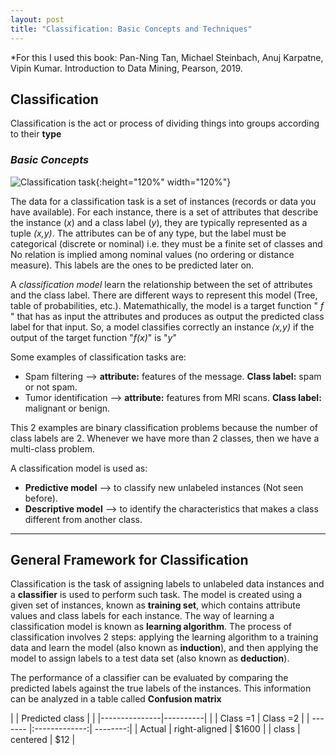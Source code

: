 ```yaml
---
layout: post
title: "Classification: Basic Concepts and Techniques"
---
```

*For this I used this book:
Pan-Ning Tan, Michael Steinbach, Anuj Karpatne, Vipin Kumar. Introduction
to Data Mining, Pearson, 2019.

## Classification

Classification is the act or process of dividing things into groups according to their **type**

### _**Basic Concepts**_

![Classification task]({{site.baseurl}}/images/Classification_task.JPG){:height="120%" width="120%"}

The data for a classification task is a set of instances (records or data you have available).
For each instance, there is a set of attributes that describe the instance (_x_) and a class label (_y_),
they are typically represented as a tuple _(x,y)_.
The attributes can be of any type, but the label must be categorical (discrete or nominal) i.e. they must be a finite set of classes and No relation is implied among nominal values (no ordering or distance measure). This labels are the ones to be predicted later on.

A *classification model* learn the relationship between the set of attributes and the class label. There are different ways to represent this model (Tree, table of probabilities, etc.).
Matemathically, the model is a target function " _f_ " that has as input the attributes and produces as output the predicted class label for that input. So, a model classifies correctly an instance _(x,y)_ if the output of the target function "_f(x)_" is "_y_"

Some examples of classification tasks are:

* Spam filtering --> **attribute:** features of the message. **Class label:** spam or not spam.
* Tumor identification --> **attribute:** features from MRI scans. **Class label:** malignant or benign.

This 2 examples are binary classification problems because the number of class labels are 2. Whenever we have more than 2 classes, then we have a multi-class problem.

A classification model is used as:

* **Predictive model** --> to classify new unlabeled instances (Not seen before).
* **Descriptive model** --> to identify the characteristics that makes a class different from another class.

---

## General Framework for Classification

Classification is the task of assigning labels to unlabeled data instances and a **classifier** is used to perform such task.
The model is created using a given set of instances, known as **training set**, which contains attribute values and class labels for each instance. The way of learning a classification model is known as **learning algorithm**.
The process of classification involves 2 steps: applying the learning algorithm to a training data and learn the model (also known as **induction**), and then applying the model to assign labels to a test data set (also known as **deduction**).

The performance of a classifier can be evaluated by comparing the predicted labels against the true labels of the instances. This information can be analyzed in a table called **Confusion matrix**

|         | Predicted class          |
|         |---------------|----------|
|         | Class =1      | Class =2 |
| ------- |:-------------:| --------:|
| Actual  | right-aligned | $1600    |
| class   | centered      |   $12    |
